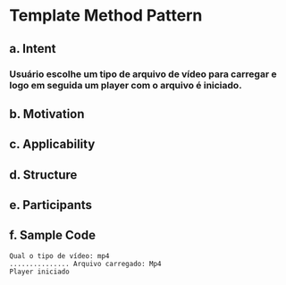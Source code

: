# Template Method Pattern

## a. Intent
### Usuário escolhe um tipo de arquivo de vídeo para carregar e logo em seguida um player com o arquivo é iniciado.
## b. Motivation
### 
## c. Applicability
### 
## d. Structure
### 
## e. Participants
### 
## f. Sample Code 
``` 
Qual o tipo de vídeo: mp4
............... Arquivo carregado: Mp4
Player iniciado 
```
